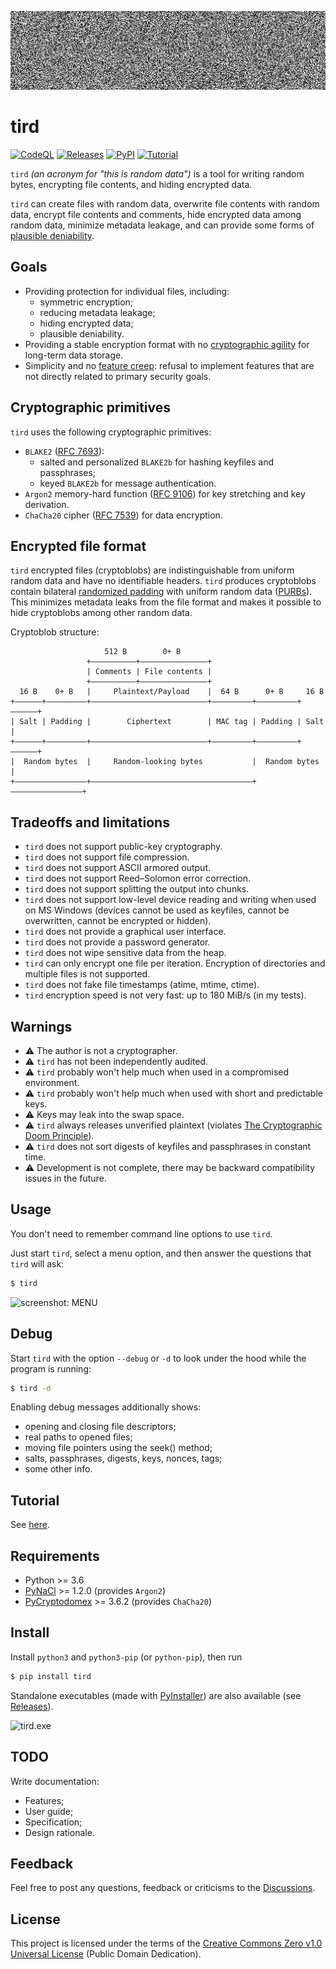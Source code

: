 ![Logo: random data visualization](https://raw.githubusercontent.com/hakavlad/tird/main/images/logo.png)

# tird

[![CodeQL](https://github.com/hakavlad/tird/actions/workflows/github-code-scanning/codeql/badge.svg)](https://github.com/hakavlad/tird/actions/workflows/github-code-scanning/codeql)
[![Releases](https://img.shields.io/github/v/release/hakavlad/tird?label=Release)](https://github.com/hakavlad/tird/releases)
[![PyPI](https://img.shields.io/pypi/v/tird?color=008080&label=PyPI)](https://pypi.org/project/tird/)
[![Tutorial](https://img.shields.io/badge/%F0%9F%93%96-Tutorial-808)](https://github.com/hakavlad/tird/blob/main/docs/tutorial/README.md)

`tird` *(an acronym for "this is random data")* is a tool for writing random bytes, encrypting file contents, and hiding encrypted data.

`tird` can create files with random data, overwrite file contents with random data, encrypt file contents and comments, hide encrypted data among random data, minimize metadata leakage, and can provide some forms of [plausible deniability](https://en.wikipedia.org/wiki/Plausible_deniability#Use_in_cryptography).

## Goals

- Providing protection for individual files, including:
  - symmetric encryption;
  - reducing metadata leakage;
  - hiding encrypted data;
  - plausible deniability.
- Providing a stable encryption format with no [cryptographic agility](https://en.wikipedia.org/wiki/Cryptographic_agility) for long-term data storage.
- Simplicity and no [feature creep](https://en.wikipedia.org/wiki/Feature_creep): refusal to implement features that are not directly related to primary security goals.

## Cryptographic primitives

`tird` uses the following cryptographic primitives:
- `BLAKE2` ([RFC 7693](https://datatracker.ietf.org/doc/html/rfc7693.html)):
  - salted and personalized `BLAKE2b` for hashing keyfiles and passphrases;
  - keyed `BLAKE2b` for message authentication.
- `Argon2` memory-hard function ([RFC 9106](https://datatracker.ietf.org/doc/html/rfc9106/)) for key stretching and key derivation.
- `ChaCha20` cipher ([RFC 7539](https://datatracker.ietf.org/doc/html/rfc7539)) for data encryption.

## Encrypted file format

`tird` encrypted files (cryptoblobs) are indistinguishable from uniform random data and have no identifiable headers. `tird` produces cryptoblobs contain bilateral [randomized padding](https://en.wikipedia.org/wiki/Padding_(cryptography)#Randomized_padding) with uniform random data ([PURBs](https://en.wikipedia.org/wiki/PURB_(cryptography))). This minimizes metadata leaks from the file format and makes it possible to hide cryptoblobs among other random data.

Cryptoblob structure:

```
                     512 B        0+ B
                 +——————————+———————————————+
                 | Comments | File contents |
                 +——————————+———————————————+
  16 B    0+ B   |     Plaintext/Payload    |  64 B      0+ B     16 B
+——————+—————————+——————————————————————————+—————————+—————————+——————+
| Salt | Padding |        Ciphertext        | MAC tag | Padding | Salt |
+——————+—————————+——————————————————————————+—————————+—————————+——————+
|  Random bytes  |     Random-looking bytes           |  Random bytes  |
+————————————————+————————————————————————————————————+————————————————+
```

## Tradeoffs and limitations

- `tird` does not support public-key cryptography.
- `tird` does not support file compression.
- `tird` does not support ASCII armored output.
- `tird` does not support Reed–Solomon error correction.
- `tird` does not support splitting the output into chunks.
- `tird` does not support low-level device reading and writing when used on MS Windows (devices cannot be used as keyfiles, cannot be overwritten, cannot be encrypted or hidden).
- `tird` does not provide a graphical user interface.
- `tird` does not provide a password generator.
- `tird` does not wipe sensitive data from the heap.
- `tird` can only encrypt one file per iteration. Encryption of directories and multiple files is not supported.
- `tird` does not fake file timestamps (atime, mtime, ctime).
- `tird` encryption speed is not very fast: up to 180 MiB/s (in my tests).

## Warnings

- ⚠️ The author is not a cryptographer.
- ⚠️ `tird` has not been independently audited.
- ⚠️ `tird` probably won't help much when used in a compromised environment.
- ⚠️ `tird` probably won't help much when used with short and predictable keys.
- ⚠️ Keys may leak into the swap space.
- ⚠️ `tird` always releases unverified plaintext (violates [The Cryptographic Doom Principle](https://moxie.org/2011/12/13/the-cryptographic-doom-principle.html)).
- ⚠️ `tird` does not sort digests of keyfiles and passphrases in constant time.
- ⚠️ Development is not complete, there may be backward compatibility issues in the future.

## Usage

You don't need to remember command line options to use `tird`.

Just start `tird`, select a menu option, and then answer the questions that `tird` will ask:

```bash
$ tird
```

![screenshot: MENU](https://i.imgur.com/h2KG9iy.png)

## Debug

Start `tird` with the option `--debug` or `-d` to look under the hood while the program is running:

```bash
$ tird -d
```

Enabling debug messages additionally shows:
- opening and closing file descriptors;
- real paths to opened files;
- moving file pointers using the seek() method;
- salts, passphrases, digests, keys, nonces, tags;
- some other info.

## Tutorial

See [here](https://github.com/hakavlad/tird/blob/main/docs/tutorial/README.md).

## Requirements

- Python >= 3.6
- [PyNaCl](https://pypi.org/project/PyNaCl/) >= 1.2.0 (provides `Argon2`)
- [PyCryptodomex](https://pypi.org/project/pycryptodomex/) >= 3.6.2 (provides `ChaCha20`)

## Install

Install `python3` and `python3-pip` (or `python-pip`), then run

```bash
$ pip install tird
```

Standalone executables (made with [PyInstaller](https://pyinstaller.org/en/stable/)) are also available (see [Releases](https://github.com/hakavlad/tird/releases)).

![tird.exe](https://i.imgur.com/7w1PZ3l.png)

## TODO

Write documentation:
- Features;
- User guide;
- Specification;
- Design rationale.

## Feedback

Feel free to post any questions, feedback or criticisms to the [Discussions](https://github.com/hakavlad/tird/discussions).

## License

This project is licensed under the terms of the [Creative Commons Zero v1.0 Universal License](https://github.com/hakavlad/tird/blob/main/LICENSE) (Public Domain Dedication).
